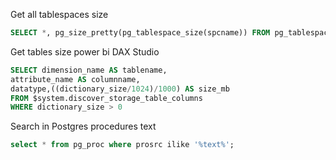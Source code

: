 Get all tablespaces size

```sql
SELECT *, pg_size_pretty(pg_tablespace_size(spcname)) FROM pg_tablespace;
```

Get tables size power bi DAX Studio

```sql
SELECT dimension_name AS tablename,
attribute_name AS columnname,
datatype,((dictionary_size/1024)/1000) AS size_mb
FROM $system.discover_storage_table_columns
WHERE dictionary_size > 0
```

Search in Postgres procedures text
```sql
select * from pg_proc where prosrc ilike '%text%';
```

